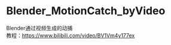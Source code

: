# Blender_MotionCatch_byVideo
Blender通过视频生成的动捕 <br />
教程：https://www.bilibili.com/video/BV1Vm4y177ex
